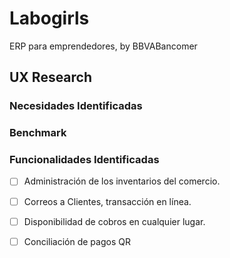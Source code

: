 # Labogirls
ERP para emprendedores, by BBVABancomer

## UX Research 

### Necesidades Identificadas


### Benchmark 


### Funcionalidades Identificadas 

- [ ] Administración de los inventarios del comercio.

- [ ] Correos a Clientes, transacción en línea.

- [ ] Disponibilidad de cobros en cualquier lugar. 

- [ ] Conciliación de pagos QR